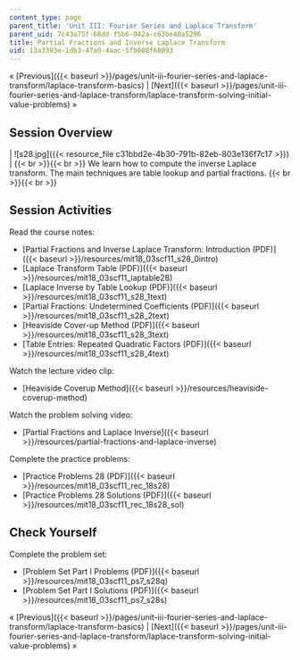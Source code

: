 ```yaml
---
content_type: page
parent_title: 'Unit III: Fourier Series and Laplace Transform'
parent_uid: 7c43a75f-68dd-f5b6-042a-c63be40a5296
title: Partial Fractions and Inverse Laplace Transform
uid: 13a3393e-1db3-47a0-4aac-5fb088f68093
---
```


« [Previous]({{< baseurl >}}/pages/unit-iii-fourier-series-and-laplace-transform/laplace-transform-basics) | [Next]({{< baseurl >}}/pages/unit-iii-fourier-series-and-laplace-transform/laplace-transform-solving-initial-value-problems) »

Session Overview
----------------

| ![s28.jpg]({{< resource_file c31bbd2e-4b30-791b-82eb-803e136f7c17 >}}) |  {{< br >}}{{< br >}} We learn how to compute the inverse Laplace transform. The main techniques are table lookup and partial fractions. {{< br >}}{{< br >}}  

Session Activities
------------------

Read the course notes:

*   [Partial Fractions and Inverse Laplace Transform: Introduction (PDF)]({{< baseurl >}}/resources/mit18_03scf11_s28_0intro)
*   [Laplace Transform Table (PDF)]({{< baseurl >}}/resources/mit18_03scf11_laptable28)
*   [Laplace Inverse by Table Lookup (PDF)]({{< baseurl >}}/resources/mit18_03scf11_s28_1text)
*   [Partial Fractions: Undetermined Coefficients (PDF)]({{< baseurl >}}/resources/mit18_03scf11_s28_2text)
*   [Heaviside Cover-up Method (PDF)]({{< baseurl >}}/resources/mit18_03scf11_s28_3text)
*   [Table Entries: Repeated Quadratic Factors (PDF)]({{< baseurl >}}/resources/mit18_03scf11_s28_4text)

Watch the lecture video clip:

*   [Heaviside Coverup Method]({{< baseurl >}}/resources/heaviside-coverup-method)

Watch the problem solving video:

*   [Partial Fractions and Laplace Inverse]({{< baseurl >}}/resources/partial-fractions-and-laplace-inverse)

Complete the practice problems:

*   [Practice Problems 28 (PDF)]({{< baseurl >}}/resources/mit18_03scf11_rec_18s28)
*   [Practice Problems 28 Solutions (PDF)]({{< baseurl >}}/resources/mit18_03scf11_rec_18s28_sol)

Check Yourself
--------------

Complete the problem set:

*   [Problem Set Part I Problems (PDF)]({{< baseurl >}}/resources/mit18_03scf11_ps7_s28q)
*   [Problem Set Part I Solutions (PDF)]({{< baseurl >}}/resources/mit18_03scf11_ps7_s28s)

« [Previous]({{< baseurl >}}/pages/unit-iii-fourier-series-and-laplace-transform/laplace-transform-basics) | [Next]({{< baseurl >}}/pages/unit-iii-fourier-series-and-laplace-transform/laplace-transform-solving-initial-value-problems) »